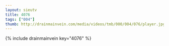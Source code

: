 ```yaml
--- 
layout: sieutv
title: 4076
tags: ["004"]
thumb: http://drainmainvein.com/media/videos/tmb/000/004/076/player.jpg
---
```

{% include drainmainvein key="4076" %} 
